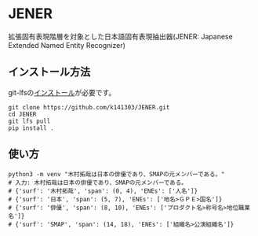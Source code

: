 # JENER
拡張固有表現階層を対象とした日本語固有表現抽出器(JENER: Japanese Extended Named Entity Recognizer)

## インストール方法
git-lfsの[インストール](https://github.com/git-lfs/git-lfs?utm_source=gitlfs_site&utm_medium=installation_link&utm_campaign=gitlfs#installing)が必要です。

```
git clone https://github.com/k141303/JENER.git
cd JENER
git lfs pull
pip install .
```

## 使い方

```
python3 -m venv "木村拓哉は日本の俳優であり、SMAPの元メンバーである。"
# 入力: 木村拓哉は日本の俳優であり、SMAPの元メンバーである。
# {'surf': '木村拓哉', 'span': (0, 4), 'ENEs': ['人名']}
# {'surf': '日本', 'span': (5, 7), 'ENEs': ['地名>ＧＰＥ>国名']}
# {'surf': '俳優', 'span': (8, 10), 'ENEs': ['プロダクト名>称号名>地位職業名']}
# {'surf': 'SMAP', 'span': (14, 18), 'ENEs': ['組織名>公演組織名']}
```